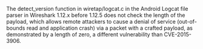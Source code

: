 The detect_version function in wiretap/logcat.c in the Android Logcat file parser in Wireshark 1.12.x before 1.12.5 does not check the length of the payload, which allows remote attackers to cause a denial of service (out-of-bounds read and application crash) via a packet with a crafted payload, as demonstrated by a length of zero, a different vulnerability than CVE-2015-3906.